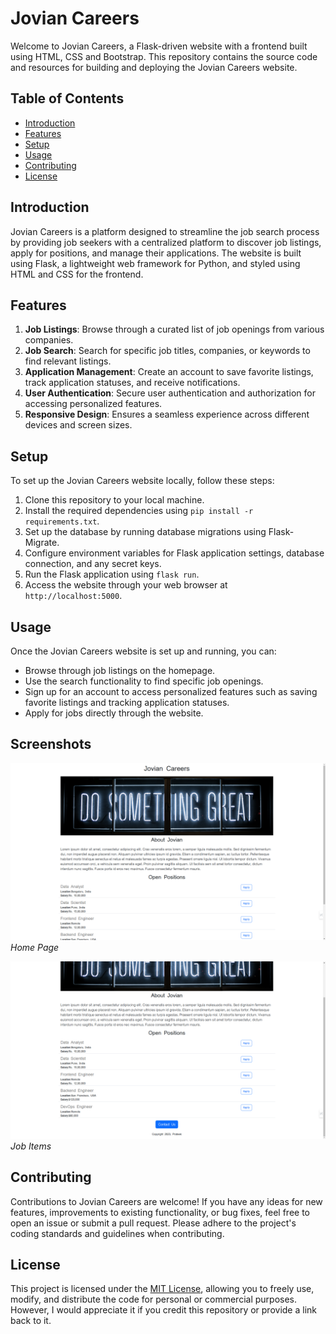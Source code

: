 # Jovian Careers

Welcome to Jovian Careers, a Flask-driven website with a frontend built using HTML, CSS and Bootstrap. This repository contains the source code and resources for building and deploying the Jovian Careers website.

## Table of Contents

- [Introduction](#introduction)
- [Features](#features)
- [Setup](#setup)
- [Usage](#usage)
- [Contributing](#contributing)
- [License](#license)

## Introduction

Jovian Careers is a platform designed to streamline the job search process by providing job seekers with a centralized platform to discover job listings, apply for positions, and manage their applications. The website is built using Flask, a lightweight web framework for Python, and styled using HTML and CSS for the frontend.

## Features

1. **Job Listings**: Browse through a curated list of job openings from various companies.
2. **Job Search**: Search for specific job titles, companies, or keywords to find relevant listings.
3. **Application Management**: Create an account to save favorite listings, track application statuses, and receive notifications.
4. **User Authentication**: Secure user authentication and authorization for accessing personalized features.
5. **Responsive Design**: Ensures a seamless experience across different devices and screen sizes.

## Setup

To set up the Jovian Careers website locally, follow these steps:

1. Clone this repository to your local machine.
2. Install the required dependencies using `pip install -r requirements.txt`.
3. Set up the database by running database migrations using Flask-Migrate.
4. Configure environment variables for Flask application settings, database connection, and any secret keys.
5. Run the Flask application using `flask run`.
6. Access the website through your web browser at `http://localhost:5000`.

## Usage

Once the Jovian Careers website is set up and running, you can:

- Browse through job listings on the homepage.
- Use the search functionality to find specific job openings.
- Sign up for an account to access personalized features such as saving favorite listings and tracking application statuses.
- Apply for jobs directly through the website.

## Screenshots

![Screenshot 1](/screenshots/screenshot1.png)
*Home Page*

![Screenshot 2](/screenshots/screenshot2.png)
*Job Items*

## Contributing

Contributions to Jovian Careers are welcome! If you have any ideas for new features, improvements to existing functionality, or bug fixes, feel free to open an issue or submit a pull request. Please adhere to the project's coding standards and guidelines when contributing.

## License

This project is licensed under the [MIT License](LICENSE), allowing you to freely use, modify, and distribute the code for personal or commercial purposes. However, I would appreciate it if you credit this repository or provide a link back to it.
